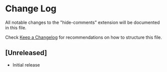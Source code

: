 # Change Log

All notable changes to the "hide-comments" extension will be documented in this file.

Check [Keep a Changelog](http://keepachangelog.com/) for recommendations on how to structure this file.

## [Unreleased]

- Initial release
